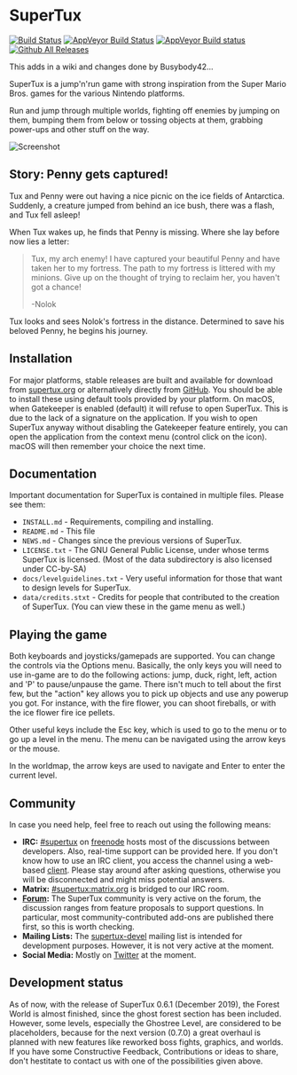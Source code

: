 # SuperTux

[![Build Status](https://travis-ci.org/SuperTux/supertux.svg?branch=master)](https://travis-ci.org/SuperTux/supertux)
[![AppVeyor Build Status](https://ci.appveyor.com/api/projects/status/github/SuperTux/supertux?svg=true&branch=master)](https://ci.appveyor.com/project/supertux/supertux-9ml4d/branch/master)
[![AppVeyor Build status](https://ci.appveyor.com/api/projects/status/k9jaduxvftlhgmhp/branch/master?svg=true)](https://ci.appveyor.com/project/supertux/supertux-o8t59/branch/master)
[![Github All Releases](https://img.shields.io/github/downloads/supertux/supertux/total.svg?maxAge=2592000)](https://github.com/SuperTux/supertux)

This adds in a wiki and changes done by Busybody42...

SuperTux is a jump'n'run game with strong inspiration from the
Super Mario Bros. games for the various Nintendo platforms.

Run and jump through multiple worlds, fighting off enemies by jumping
on them, bumping them from below or tossing objects at them, grabbing
power-ups and other stuff on the way.

![Screenshot](https://www.supertux.org/images/0_5_1/0_5_1_3.png)


## Story: Penny gets captured!

Tux and Penny were out having a nice picnic on the ice fields of
Antarctica. Suddenly, a creature jumped from behind an ice bush, there
was a flash, and Tux fell asleep!

When Tux wakes up, he finds that Penny is missing. Where she lay
before now lies a letter:
>Tux, my arch enemy! I have captured your beautiful Penny and have
>taken her to my fortress. The path to my fortress is littered with my
>minions. Give up on the thought of trying to reclaim her, you haven't
>got a chance!
>
>-Nolok

Tux looks and sees Nolok's fortress in the distance. Determined to
save his beloved Penny, he begins his journey.

## Installation

For major platforms, stable releases are built and available for download from
[supertux.org](https://www.supertux.org/download.html) or alternatively directly
from [GitHub](https://github.com/SuperTux/supertux/releases). You should be able
to install these using default tools provided by your platform. On macOS, when
Gatekeeper is enabled (default) it will refuse to open SuperTux. This is due to
the lack of a signature on the application. If you wish to open SuperTux anyway
without disabling the Gatekeeper feature entirely, you can open the application
from the context menu (control click on the icon). macOS will then remember your
choice the next time.

## Documentation

Important documentation for SuperTux is contained in multiple files.
Please see them:

* `INSTALL.md` - Requirements, compiling and installing.
* `README.md` - This file
* `NEWS.md` - Changes since the previous versions of SuperTux.
* `LICENSE.txt` - The GNU General Public License, under whose terms SuperTux is
licensed. (Most of the data subdirectory is also licensed under
CC-by-SA)
* `docs/levelguidelines.txt` - Very useful information for those that want to
design levels for SuperTux.
* `data/credits.stxt` - Credits for people that contributed to the creation of
SuperTux. (You can view these in the game menu as well.)


## Playing the game

Both keyboards and joysticks/gamepads are supported. You can change
the controls via the Options menu. Basically, the only keys you will
need to use in-game are to do the following actions: jump, duck,
right, left, action and 'P' to pause/unpause the game. There isn't much
to tell about the first few, but the "action" key allows you to pick
up objects and use any powerup you got. For instance, with the fire
flower, you can shoot fireballs, or with the ice flower fire ice pellets.

Other useful keys include the Esc key, which is used to go to the menu
or to go up a level in the menu. The menu can be navigated using the
arrow keys or the mouse.

In the worldmap, the arrow keys are used to navigate and Enter to
enter the current level.

## Community

In case you need help, feel free to reach out using the following means:

* **IRC:** [#supertux](ircs://chat.freenode.net/#supertux) on
  [freenode](https://freenode.net) hosts most of the discussions between
  developers. Also, real-time support can be provided here. If you don't know
  how to use an IRC client, you access the channel using a web-based
  [client](https://kiwiirc.com/client/chat.freenode.net:+6697/?nick=Guest?#supertux).
  Please stay around after asking questions, otherwise you will be disconnected
  and might miss potential answers.
* **Matrix:** [#supertux:matrix.org](https://matrix.to/#/#supertux:matrix.org)
  is bridged to our IRC room.
* **[Forum](https://forum.freegamedev.net/viewforum.php?f=66):** The SuperTux
  community is very active on the forum, the discussion ranges from feature
  proposals to support questions. In particular, most community-contributed
  add-ons are published there first, so this is worth checking.
* **Mailing Lists:** The
  [supertux-devel](http://lists.lethargik.org/listinfo.cgi/supertux-devel-lethargik.org)
  mailing list is intended for development purposes. However, it is not very
  active at the moment.
* **Social Media:** Mostly on [Twitter](https://twitter.com/supertux_team) at
  the moment.

## Development status

As of now, with the release of SuperTux 0.6.1 (December 2019), the Forest World is almost
finished, since the ghost forest section has been included. However, some levels, especially
the Ghostree Level, are considered to be placeholders, because for the next version (0.7.0) a
great overhaul is planned with new features like reworked boss fights, graphics, and worlds.
If you have some Constructive Feedback, Contributions or ideas to share, don't hestitate
to contact us with one of the possibilities given above.
